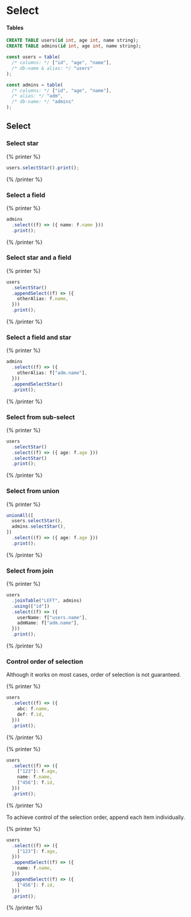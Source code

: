 # Select

#### Tables

```sql
CREATE TABLE users(id int, age int, name string);
CREATE TABLE admins(id int, age int, name string);
```

```ts
const users = table(
  /* columns: */ ["id", "age", "name"],
  /* db-name & alias: */ "users"
);

const admins = table(
  /* columns: */ ["id", "age", "name"],
  /* alias: */ "adm",
  /* db-name: */ "admins"
);
```

## Select

### Select star

{% printer %}

```ts
users.selectStar().print();
```

{% /printer %}

### Select a field

{% printer %}

```ts
admins
  .select((f) => ({ name: f.name }))
  .print();
```

{% /printer %}

### Select star and a field

{% printer %}

```ts
users
  .selectStar()
  .appendSelect((f) => ({
    otherAlias: f.name,
  }))
  .print();
```

{% /printer %}

### Select a field and star

{% printer %}

```ts
admins
  .select((f) => ({
    otherAlias: f["adm.name"],
  }))
  .appendSelectStar()
  .print();
```

{% /printer %}

### Select from sub-select

{% printer %}

```ts
users
  .selectStar()
  .select((f) => ({ age: f.age }))
  .selectStar()
  .print();
```

{% /printer %}

### Select from union

{% printer %}

```ts
unionAll([
  users.selectStar(),
  admins.selectStar(),
])
  .select((f) => ({ age: f.age }))
  .print();
```

{% /printer %}

### Select from join

{% printer %}

```ts
users
  .joinTable("LEFT", admins)
  .using(["id"])
  .select((f) => ({
    userName: f["users.name"],
    admName: f["adm.name"],
  }))
  .print();
```

{% /printer %}

### Control order of selection

Although it works on most cases, order of selection is not guaranteed.

{% printer %}

```ts
users
  .select((f) => ({
    abc: f.name,
    def: f.id,
  }))
  .print();
```

{% /printer %}

{% printer %}

```ts
users
  .select((f) => ({
    ["123"]: f.age,
    name: f.name,
    ["456"]: f.id,
  }))
  .print();
```

{% /printer %}

To achieve control of the selection order, append each item individually.

{% printer %}

```ts
users
  .select((f) => ({
    ["123"]: f.age,
  }))
  .appendSelect((f) => ({
    name: f.name,
  }))
  .appendSelect((f) => ({
    ["456"]: f.id,
  }))
  .print();
```

{% /printer %}
